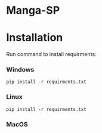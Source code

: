 # Manga-SP


# Installation

Run command to install requirments:


### Windows
```
pip install -r requirments.txt
```
### Linux
```
pip install -r requirments.txt
```
### MacOS
